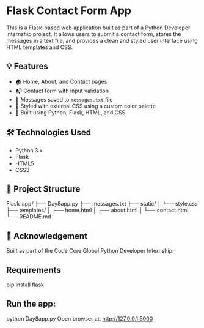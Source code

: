 # Flask Contact Form App

This is a Flask-based web application built as part of a Python Developer internship project. It allows users to submit a contact form, stores the messages in a text file, and provides a clean and styled user interface using HTML templates and CSS.

## 💡 Features

- 🏠 Home, About, and Contact pages
- 📬 Contact form with input validation
- 📁 Messages saved to `messages.txt` file
- 🎨 Styled with external CSS using a custom color palette
- 🔧 Built using Python, Flask, HTML, and CSS

## 🛠 Technologies Used

- Python 3.x
- Flask
- HTML5
- CSS3

## 📂 Project Structure

Flask-app/
├── Day8app.py
├── messages.txt
├── static/
│ └── style.css
├── templates/
│ ├── home.html
│ ├── about.html
│ └── contact.html
└── README.md

## 🙌 Acknowledgement
Built as part of the Code Core Global Python Developer Internship.

## Requirements 

pip install flask

## Run the app:

python Day8app.py
Open browser at: http://127.0.0.1:5000